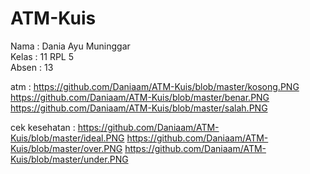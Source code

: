 # ATM-Kuis

Nama : Dania Ayu Muninggar
<br>
Kelas : 11 RPL 5
<br>
Absen : 13

atm :
https://github.com/Daniaam/ATM-Kuis/blob/master/kosong.PNG
https://github.com/Daniaam/ATM-Kuis/blob/master/benar.PNG
https://github.com/Daniaam/ATM-Kuis/blob/master/salah.PNG

cek kesehatan :
https://github.com/Daniaam/ATM-Kuis/blob/master/ideal.PNG
https://github.com/Daniaam/ATM-Kuis/blob/master/over.PNG
https://github.com/Daniaam/ATM-Kuis/blob/master/under.PNG
